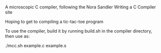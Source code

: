 A microscopic C compiler, following the Nora Sandler Writing a C Compiler site

Hoping to get to compiling a tic-tac-toe program

To use the compiler, build it by running build.sh in the compiler directory, then
use as:

  ./mcc.sh example.c example.s
